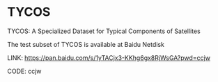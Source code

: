 # TYCOS
TYCOS: A Specialized Dataset for Typical Components of Satellites

The test subset of TYCOS is available at Baidu Netdisk

LINK: https://pan.baidu.com/s/1yTACjx3-KKhg6gx8RjWsGA?pwd=ccjw

CODE: ccjw 
